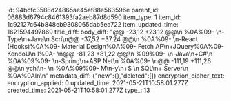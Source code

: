 id: 94bcfc3588d24865ae45af88e563596e
parent_id: 06883d6794c8461393fa2aeb87d8d590
item_type: 1
item_id: 1c92127c64b848eb9308065dab5ea722
item_updated_time: 1621594497869
title_diff: 
body_diff: "@@ -23,12 +23,12 @@\\n %0A%09- \\n-Type\\n+Java\\n Scri\\n@@ -37,52 +37,24 @@\\n %0A%09- \\n-React (Hooks)%0A%09- Material Design%0A%09- Fetch AP\\n+JQuery%0A%09- KendoU\\n I%0A- \\n@@ -81,23 +81,22 @@\\n %09%09- \\n-Java\\n+C#\\n %0A%09%09- \\n-Spring\\n+ASP Net\\n %0A%09- \\n@@ -111,19 +111,26 @@\\n ych:\\n- \\n %0A%09%09- M\\n-y\\n+S \\n SQL\\n+ Server\\n %0A%0AIn\\n"
metadata_diff: {"new":{},"deleted":[]}
encryption_cipher_text: 
encryption_applied: 0
updated_time: 2021-05-21T10:58:01.277Z
created_time: 2021-05-21T10:58:01.277Z
type_: 13